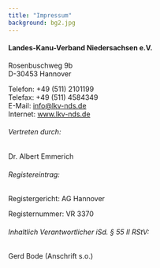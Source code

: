 ```yaml
---
title: "Impressum"
background: bg2.jpg
---
```


#### Landes-Kanu-Verband Niedersachsen e.V.
Rosenbuschweg 9b  
D-30453 Hannover


Telefon: +49 (511) 2101199  
Telefax: +49 (511) 4584349  
E-Mail: info@lkv-nds.de  
Internet: www.lkv-nds.de

###### Vertreten durch:
Dr. Albert Emmerich


###### Registereintrag:

Registergericht: AG Hannover

Registernummer: VR 3370

###### Inhaltlich Verantwortlicher iSd. § 55 II RStV:

Gerd Bode (Anschrift s.o.)

